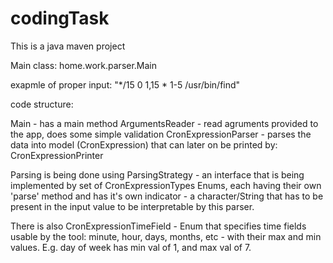 # codingTask

This is a java maven project

Main class: home.work.parser.Main

exapmle of proper input: "*/15 0 1,15 * 1-5 /usr/bin/find"

code structure:

Main - has a main method
ArgumentsReader - read agruments provided to the app, does some simple validation
CronExpressionParser - parses the data into model (CronExpression) that can later on be printed by: CronExpressionPrinter

Parsing is being done using ParsingStrategy - an interface that is being implemented by set of CronExpressionTypes Enums, each having their own 'parse' method and has it's own indicator - a character/String that has to be present in the input value to be interpretable by this parser.

There is also CronExpressionTimeField - Enum that specifies time fields usable by the tool: minute, hour, days, months, etc - with their max and min values. E.g. day of week has min val of 1, and max val of 7.


